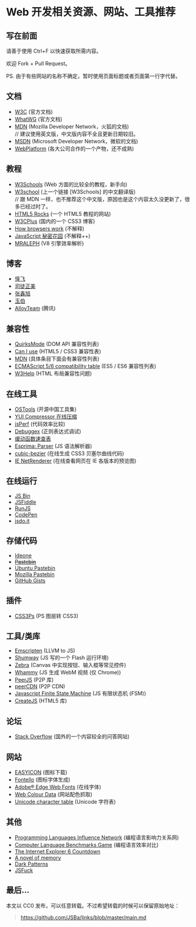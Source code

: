 Web 开发相关资源、网站、工具推荐
=====

写在前面
-----

请善于使用 Ctrl+F 以快速获取所需内容。

欢迎 Fork + Pull Request。

PS. 由于有些网站的名称不确定，暂时使用页面标题或者页面第一行字代替。

文档
-----

*   [W3C](http://www.w3.org/TR/) (官方文档)
*   [WhatWG](http://www.whatwg.org/) (官方文档)
*   [MDN](https://developer.mozilla.org/) (Mozilla Developer Network，火狐的文档)  
    // 建议使用英文版，中文版内容不全且更新日期较旧。
*   [MSDN](http://msdn.microsoft.com/ie/aa740473) (Microsoft Developer Network，微软的文档)
*   [WebPlatform](http://docs.webplatform.org/) (各大公司合作的一个产物，还不成熟)

教程
-----

*   [W3Schools](http://www.w3schools.com/) (Web 方面的比较全的教程，新手向)
*   [W3school](http://www.w3school.com.cn/) (上一个链接 [W3Schools] 的中文翻译版)  
    // 跟 MDN 一样，也不推荐这个中文版，原因也是这个内容太久没更新了，很多已经过时了。
*   [HTML5 Rocks](http://www.html5rocks.com/) (一个 HTML5 教程的网站)
*   [W3CPlus](http://www.w3cplus.com/) (国内的一个 CSS3 博客)
*   [How browsers work](http://taligarsiel.com/Projects/howbrowserswork1.htm) (不解释)
*   [JavaScript 秘密花园](http://bonsaiden.github.io/JavaScript-Garden/zh/) (不解释++)
*   [MRALEPH](http://mrale.ph/) (V8 引擎效率解析)

博客
-----

*   [怿飞](http://www.planabc.net/)
*   [司徒正美](http://www.cnblogs.com/rubylouvre/)
*   [张鑫旭](http://www.zhangxinxu.com/wordpress/)
*   [玉伯](https://github.com/lifesinger/lifesinger.github.com/issues?labels=blog)
*   [AlloyTeam](http://www.alloyteam.com/) (腾讯)

兼容性
-----

*   [QuirksMode](http://quirksmode.org/) (DOM API 兼容性列表)
*   [Can I use](http://caniuse.com/) (HTML5 / CSS3 兼容性表)
*   [MDN](https://developer.mozilla.org/) (具体条目下面会有兼容性列表)
*   [ECMAScript 5/6 compatibility table](http://kangax.github.io/compat-table/) (ES5 / ES6 兼容性列表)
*   [W3Help](http://www.w3help.org/zh-cn/home/compatibility.html) (HTML 布局兼容性问题)

在线工具
-----

*   [OSTools](http://www.ostools.net/) (开源中国工具集)
*   [YUI Compressor 在线压缩](http://ganquan.info/yui/)
*   [jsPerf](http://jsperf.com/) (代码效率比较)
*   [Debuggex](https://www.debuggex.com/) (正则表达式调试)
*   [缓动函数速查表](http://easings.net/)
*   [Esprima: Parser](http://esprima.org/demo/parse.html) (JS 语法解析器)
*   [cubic-bezier](http://cubic-bezier.com/) (在线生成 CSS3 贝塞尔曲线代码)
*   [IE NetRenderer](http://netrenderer.com/) (在线查看网页在 IE 各版本的预览图)

在线运行
-----

*   [JS Bin](http://jsbin.com/)
*   [JSFiddle](http://jsfiddle.net/)
*   [RunJS](http://runjs.cn/)
*   [CodePen](http://codepen.io/)
*   [jsdo.it](http://jsdo.it/)

存储代码
-----
*   [Ideone](http://ideone.com/)
*   ~~[Pastebin](http://pastebin.com/)~~
*   [Ubuntu Pastebin](http://paste.ubuntu.com/)
*   [Mozilla Pastebin](http://pastebin.mozilla.org/)
*   [GitHub Gists](https://gist.github.com/)

插件
-----

*   [CSS3Ps](http://css3ps.com/) (PS 图层转 CSS3)

工具/类库
-----

*   [Emscripten](https://github.com/kripken/emscripten) (LLVM to JS)
*   [Shumway](https://github.com/mozilla/shumway) (JS 写的一个 Flash 运行环境)
*   [Zebra](https://github.com/barmalei/zebra) (Canvas 中实现按钮、输入框等常见控件)
*   [Whammy](https://github.com/antimatter15/whammy) (JS 生成 WebM 视频 (仅 Chrome))
*   [PeerJS](http://peerjs.com/) (P2P 库)
*   [peerCDN](https://peercdn.com/) (P2P CDN)
*   [Javascript Finite State Machine](https://github.com/jakesgordon/javascript-state-machine) (JS 有限状态机 (FSM))
*   [CreateJS](http://www.createjs.com/) (HTML5 库)

论坛
-----

*   [Stack Overflow](http://stackoverflow.com/) (国外的一个内容较全的问答网站)

网站
-----

*   [EASYICON](http://www.easyicon.net/) (图标下载)
*   [Fontello](http://fontello.com/) (图标字体生成)
*   [Adobe&reg; Edge Web Fonts](https://edgewebfonts.adobe.com/fonts) (在线字体)
*   [Web Colour Data](http://webcolourdata.com/) (网站配色抓取)
*   [Unicode character table](http://unicode-table.com/) (Unicode 字符表)

其他
-----

*   [Programming Languages Influence Network](http://exploringdata.github.io/vis/programming-languages-influence-network/) (编程语言影响力关系网)
*   [Computer Language Benchmarks Game](http://benchmarksgame.alioth.debian.org/) (编程语言效率对比)
*   [The Internet Explorer 6 Countdown](http://www.ie6countdown.com/)
*   [A novel of memory](https://gitcafe.com/Superwyh/OutOfMemory)
*   [Dark Patterns](http://darkpatterns.org/)
*   [JSFuck](http://www.jsfuck.com/)

最后...
-----

本文以 CC0 发布，可以任意转载。不过希望转载的时候可以保留原始地址：

> <https://github.com/JSBa/links/blob/master/main.md>